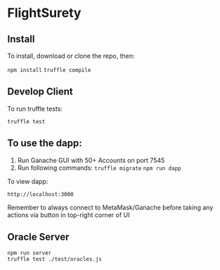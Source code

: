 # FlightSurety

## Install

To install, download or clone the repo, then:

`npm install`
`truffle compile`

## Develop Client

To run truffle tests:

`truffle test`

## To use the dapp:

1. Run Ganache GUI with 50+ Accounts on port 7545
2. Run following commands:
   `truffle migrate`
   `npm run dapp`

To view dapp:

`http://localhost:3000`

Remember to always connect to MetaMask/Ganache before taking any actions via button in top-right corner of UI

## Oracle Server

`npm run server`  
`truffle test ./test/oracles.js`

